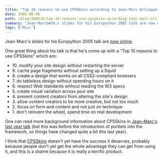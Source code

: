 ```yaml
---
title: "Top 10 reasons to use CPSSkins according to Jean-Marc Orliaguet"
date: 2005-06-30
path: /blog/2005/6/top-10-reasons-use-cpsskins-according-jean-marc-orliaguet
summary: "Jean-Marc&#39;s slides for his Europython 2005 talk are now online."
tags: ['Misc']
---
```


Jean-Marc&#39;s slides for his Europython 2005 talk are <a href="http://www.medic.chalmers.se/%7Ejmo/CPS/cpsskins-ep2005.pdf">now
online</a>.

One great thing about his talk is that he's come up with a "Top 10 reasons 
to use CPSSkins" which are:

<ul>
<li>10. modify your site design without restarting the server</li>
<li>9. cache page fragments without setting up a Squid</li>
<li>8. create a design that works on all CSS2-compliant browsers</li>
<li>7. do tableless design without spending hours on it</li>
<li>6. respect Web standards without reading the W3 specs</li>
<li>5. create visual variation across your site</li>
<li>4. prevent content creators from altering the site's design</li>
<li>3. allow content creators to be more creative, but not too much</li>
<li>2. focus on form and content and not just on technique</li>
<li>1. don't reinvent the wheel, spend time on real development</li>
</ul>

One can read more background information about CPSSkins in <a href="http://www.medic.chalmers.se/%7Ejmo/ep2004/presentation.pdf">Jean-Marc's
last year talk</a> (but this was before the introduction of portlets into
the framework, so things have changed quite a bit this last year).

I think that <a href="http://www.medic.chalmers.se/%7Ejmo/CPS/">CPSSkins</a> doesn't yet
have the success it deserves, probably because people don't yet get the
whole advantage they can get from using it, and this is a shame because it
is really a terrific product.

